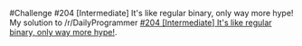 #Challenge #204 [Intermediate] It's like regular binary, only way more hype!
My solution to /r/DailyProgrammer [#204 [Intermediate] It's like regular binary, only way more hype!](https://www.reddit.com/r/dailyprogrammer/comments/2xx86n/20150302_challenge_204_intermediate_its_like/).